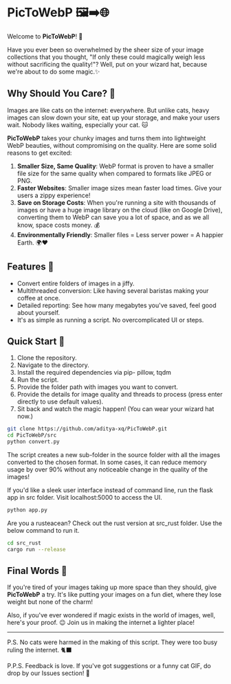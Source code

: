 # PicToWebP 🖼️➡️🌐

Welcome to **PicToWebP**! 🎉

Have you ever been so overwhelmed by the sheer size of your image collections that you thought, "If only these could magically weigh less without sacrificing the quality!"? Well, put on your wizard hat, because we're about to do some magic.✨

## Why Should You Care? 🤔

Images are like cats on the internet: everywhere. But unlike cats, heavy images can slow down your site, eat up your storage, and make your users wait. Nobody likes waiting, especially your cat. 🐱

**PicToWebP** takes your chunky images and turns them into lightweight WebP beauties, without compromising on the quality. Here are some solid reasons to get excited:

1. **Smaller Size, Same Quality**: WebP format is proven to have a smaller file size for the same quality when compared to formats like JPEG or PNG.
2. **Faster Websites**: Smaller image sizes mean faster load times. Give your users a zippy experience!
3. **Save on Storage Costs**: When you're running a site with thousands of images or have a huge image library on the cloud (like on Google Drive), converting them to WebP can save you a lot of space, and as we all know, space costs money. 💰
4. **Environmentally Friendly**: Smaller files = Less server power = A happier Earth. 🌍❤️

## Features 🚀

- Convert entire folders of images in a jiffy.
- Multithreaded conversion: Like having several baristas making your coffee at once.
- Detailed reporting: See how many megabytes you've saved, feel good about yourself.
- It's as simple as running a script. No overcomplicated UI or steps.

## Quick Start 🏁

1. Clone the repository.
2. Navigate to the directory.
3. Install the required dependencies via pip- pillow, tqdm
4. Run the script.
5. Provide the folder path with images you want to convert.
6. Provide the details for image quality and threads to process (press enter directly to use default values).
7. Sit back and watch the magic happen! (You can wear your wizard hat now.)

```bash
git clone https://github.com/aditya-xq/PicToWebP.git
cd PicToWebP/src
python convert.py
```
The script creates a new sub-folder in the source folder with all the images converted to the chosen format. In some cases, it can reduce memory usage by over 90% without any noticeable change in the quality of the images!

If you'd like a sleek user interface instead of command line, run the flask app in src folder. Visit localhost:5000 to access the UI.
```bash
python app.py
```

Are you a rusteacean? Check out the rust version at src_rust folder. Use the below command to run it.
```bash
cd src_rust
cargo run --release
```

## Final Words 🎤

If you're tired of your images taking up more space than they should, give **PicToWebP** a try. It's like putting your images on a fun diet, where they lose weight but none of the charm!

Also, if you've ever wondered if magic exists in the world of images, well, here's your proof. 😉 Join us in making the internet a lighter place!

---

P.S. No cats were harmed in the making of this script. They were too busy ruling the internet. 🐈‍⬛

P.P.S. Feedback is love. If you've got suggestions or a funny cat GIF, do drop by our Issues section! 💌